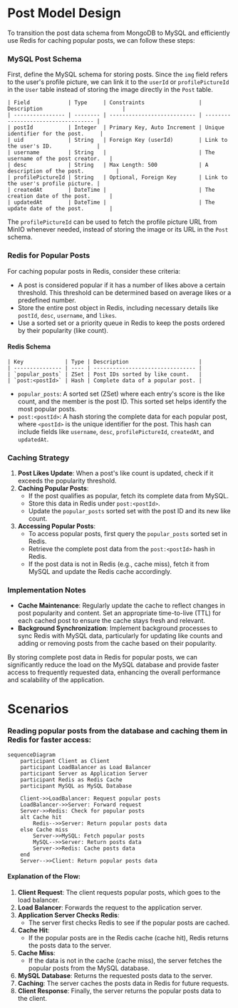 # Post Model Design
To transition the post data schema from MongoDB to MySQL and efficiently use Redis for caching popular posts, we can follow these steps:

### MySQL Post Schema
First, define the MySQL schema for storing posts. Since the `img` field refers to the user's profile picture, we can link it to the `userId` or `profilePictureId` in the `User` table instead of storing the image directly in the `Post` table.

```plaintext
| Field            | Type     | Constraints                 | Description                         |
| ---------------- | -------- | --------------------------- | ----------------------------------- |
| postId           | Integer  | Primary Key, Auto Increment | Unique identifier for the post.     |
| uid              | String   | Foreign Key (userId)        | Link to the user's ID.              |
| username         | String   |                             | The username of the post creator.   |
| desc             | String   | Max Length: 500             | A description of the post.          |
| profilePictureId | String   | Optional, Foreign Key       | Link to the user's profile picture. |
| createdAt        | DateTime |                             | The creation date of the post.      |
| updatedAt        | DateTime |                             | The update date of the post.        |
```

The `profilePictureId` can be used to fetch the profile picture URL from MinIO whenever needed, instead of storing the image or its URL in the `Post` schema.

### Redis for Popular Posts
For caching popular posts in Redis, consider these criteria:

- A post is considered popular if it has a number of likes above a certain threshold. This threshold can be determined based on average likes or a predefined number.
- Store the entire post object in Redis, including necessary details like `postId`, `desc`, `username`, and `likes`.
- Use a sorted set or a priority queue in Redis to keep the posts ordered by their popularity (like count).

#### Redis Schema

```plaintext
| Key             | Type | Description                      |
| --------------- | ---- | -------------------------------- |
| `popular_posts` | ZSet | Post IDs sorted by like count.   |
| `post:<postId>` | Hash | Complete data of a popular post. |
```

- `popular_posts`: A sorted set (ZSet) where each entry's score is the like count, and the member is the post ID. This sorted set helps identify the most popular posts.
- `post:<postId>`: A hash storing the complete data for each popular post, where `<postId>` is the unique identifier for the post. This hash can include fields like `username`, `desc`, `profilePictureId`, `createdAt`, and `updatedAt`.

### Caching Strategy

1. **Post Likes Update**: When a post's like count is updated, check if it exceeds the popularity threshold.
2. **Caching Popular Posts**:
   - If the post qualifies as popular, fetch its complete data from MySQL.
   - Store this data in Redis under `post:<postId>`.
   - Update the `popular_posts` sorted set with the post ID and its new like count.
3. **Accessing Popular Posts**:
   - To access popular posts, first query the `popular_posts` sorted set in Redis.
   - Retrieve the complete post data from the `post:<postId>` hash in Redis.
   - If the post data is not in Redis (e.g., cache miss), fetch it from MySQL and update the Redis cache accordingly.

### Implementation Notes

- **Cache Maintenance**: Regularly update the cache to reflect changes in post popularity and content. Set an appropriate time-to-live (TTL) for each cached post to ensure the cache stays fresh and relevant.
- **Background Synchronization**: Implement background processes to sync Redis with MySQL data, particularly for updating like counts and adding or removing posts from the cache based on their popularity.

By storing complete post data in Redis for popular posts, we can significantly reduce the load on the MySQL database and provide faster access to frequently requested data, enhancing the overall performance and scalability of the application.

# Scenarios

### Reading popular posts from the database and caching them in Redis for faster access:

```mermaid
sequenceDiagram
    participant Client as Client
    participant LoadBalancer as Load Balancer
    participant Server as Application Server
    participant Redis as Redis Cache
    participant MySQL as MySQL Database

    Client->>LoadBalancer: Request popular posts
    LoadBalancer->>Server: Forward request
    Server->>Redis: Check for popular posts
    alt Cache hit
        Redis-->>Server: Return popular posts data
    else Cache miss
        Server->>MySQL: Fetch popular posts
        MySQL-->>Server: Return posts data
        Server->>Redis: Cache posts data
    end
    Server-->>Client: Return popular posts data
```

#### Explanation of the Flow:

1. **Client Request**: The client requests popular posts, which goes to the load balancer.
2. **Load Balancer**: Forwards the request to the application server.
3. **Application Server Checks Redis**:
   - The server first checks Redis to see if the popular posts are cached.
4. **Cache Hit**:
   - If the popular posts are in the Redis cache (cache hit), Redis returns the posts data to the server.
5. **Cache Miss**:
   - If the data is not in the cache (cache miss), the server fetches the popular posts from the MySQL database.
6. **MySQL Database**: Returns the requested posts data to the server.
7. **Caching**: The server caches the posts data in Redis for future requests.
8. **Client Response**: Finally, the server returns the popular posts data to the client.
